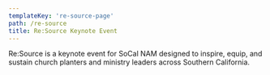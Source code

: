 ```yaml
---
templateKey: 're-source-page'
path: /re-source
title: Re:Source Keynote Event
---
```

Re:Source is a keynote event for SoCal NAM designed to inspire, equip, and sustain church planters and ministry leaders across Southern California.
